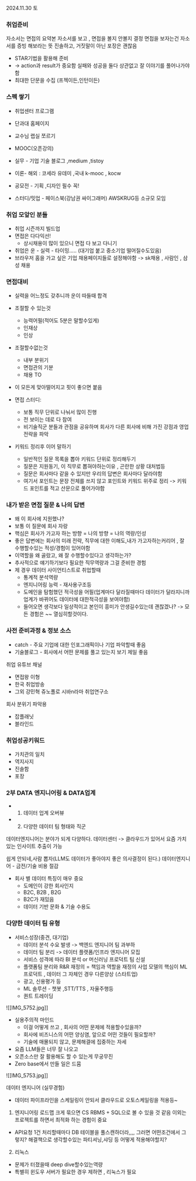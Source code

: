 2024.11.30 토

### 취업준비
자소서는 면접의 요약본
자소서를 보고 , 면접을 볼지 안볼지 결정
면접을 보자는건 자소서를 증빙 해보라는 뜻
진솔하고, 거짓말이 아닌 포장은 괜찮음

- STAR기법을 활용해 준비
-  -> action과 result가 중요함 실패와 성공을 둘다 상관없고 잘 이야기를 풀어나가야함
- 최대한 단문을 수집 (프젝이든,인턴이든)

### 스펙 쌓기
- 취업센터 프로그램
- 단과대 홈페이지
- 교수님 랩실 쪼르기
- MOOC(오픈강의)
- 실무 - 기업 기술 블로그 ,medium ,tistoy
- 이론- 해외 : 코세라 유데미 ,국내 k-mooc , kocw

- 공모전 - 기획 ,디자인 필수 꼭!
- 스터디/밋업 - 페이스북(강남권 싸이그래머) AWSKRUG등 소규모 모임


### 취업 모앞인 분들
- 취업 시즌까지 빌드업
- 면접은 다다익선!
	- 상시채용이 많이 있으니 면접 다 보고 다니기
- 취업은 운 - 실력 - 타이밍..... (대기업 붙고 중소기업 떨어질수도있음)
- 브라우저 홈을 가고 싶은 기업 채용페이지들로 설정해야함 -> sk채용 , 사람인 , 삼성 채용
### 면접대비
- 실력을 어느정도 갖추니까 운이 따들때 합격
- 조절할 수 있는것
	- 능력어필(적어도 5분은 말할수있게)
	- 인재상
	- 인상
- 조절할수없는것
	- 내부 분위기
	- 면접관의 기분
	- 채용 TO
- 이 모든게 맞아떨어지고 핏이 좋으면 붙음


-  면접 스터디:
	- 보통 직무 단위로 나눠서 많이 진행
	- 전 보이는 데로 다 참여
	- 비기술직군 분들과 관점을 공유하며 회사가 다른 회사에 비해 가진 강점과 영업 전략을 파악
- 키워드 정리후 이어 말하기
	- 일반적인 질문 목록을 뽑아 키워드 단위로 정리해두기
	- 질문은 지원동기, 이 직무로 뽑혀야하는이유 , 곤란한 상황 대처법등
	- 질문은 회사마다 같을 수 있지만 우리의 답변은 회사마다 달라야함
	- 여기서 포인트는 문장 전체를 쓰지 않고 포인트와 키워드 위주로 정리 -> 키워드 포인트를 적고 산문으로 풀어가야함
### 내가 받은 면접 질문 & 나의 답변
- 왜 이 회사에 지원했나?
- 보통 이 질문에 회사 자랑
- 핵심은 회사가 가고자 하는 방향 = 나의 방향 = 나의 역량/인성
- 좋은 답변에는 회사의 미래 전략, 직무에 대한 이해도,내가 가고자하는커리어 , 잘 수행할수있는 적성/경험이 있어야함
- 이역할을 왜 골랐고, 왜 잘 수행할수있다고 생각하는가?
- 추사적으로 얘기하기보다 필요한 직무역량과 그걸 준비한 경험
- 제 경우 데이터 사이언티스트로 취업할때
	- 통계적 분석역량
	- 엔지니어링 능력 - 재사용구조등
	- 도메인을 탐험했던 적극성을 어필(업계마다 달라질때마다 데이터가 달라지니까 업계가 바뀌어도 데이터에 대한적극성을 보여야함)
	- 들어오면 생각보다 일상적이고 본인이 흥미가 안생길수있는데 괜찮겠나? -> 모든 경험은 ~~ 열심히할것이다.

### 사전 준비과정 & 정보 소스
- catch - 주요 기업에 대한 인포그래픽이나 기업 파악할때 좋음
- 기술블로그 - 회사에서 어떤 문제를 풀고 있는지 보기 제일 좋음 

취업 유튜브 채널
- 면접왕 이형
- 한국 취업방송
- 그외 강민혁 쥬노폴로 시바n라마 취업연구소

회사 분위기 파악용
- 잡플래닛 
- 블라인드

### 취업성공키워드
- 가치관의 일치
- 역지사지
- 진솔함
- 포장 


### 2부 DATA 엔지니어링 & DATA업계

- 1. 데이터 업계 오버뷰
- 2. 다양한 데이터 팀 형태와 직군


데이터엔지니어는 분야가 되게 다양하다. 
데이터센터 -> 클라우드가 있어서 요즘 가치 있는 인사이트 추출이 가능

쉽게 안되네,사람 뽑자(LLM도 데이터가 좋아야지 좋은 의사결정이 된다.)
데이터엔지니어 - 금전/기술 비용 절감
- 회사 별 데이터 특징이 매우 중요
	- 도메인이 강한 회사인지
	- B2C, B2B , B2G 
	- B2C가 재밌음 
	- 데이터 기반 문화 & 기술 수용도 

### 다양한 데이터 팀 유형
- 서비스성장(중견, 대기업)
	- 데이터 분석 수요 발생 -> 백엔드 엔지니어 팀 과부하
	- 데이터 팀 분리 -> 데이터 플랫폼/인프라 엔지니어 모집
	- 서비스 성격에 따라 BI 분석 or 머신러닝 프로덕트 팀 신설
	- 플랫폼팀 분리와 R&R 재정의 = 책임과 역할을 재정의
사업 모델의 핵심이 ML 프로덕트 , 데이터 그 자체인 경우 다른양상 (스타트업)
	- 광고, 신용평가 등
	- ML 솔루션 - 챗봇 ,STT/TTS , 자율주행등
	- 퀀트 트레이딩

![[IMG_5752.jpg]]

- 실용주의적 마인드
	- 이걸 어떻게 쓰고 , 회사의 어떤 문제에 적용할수있을까?
	- 회사에 비즈니스의 어떤 양싱염, 앞으로 어떤 것들이 필요할까?
	- 기술에 매몰되지 않고, 문제해결에 집중하는 자세
- 요즘 LLM들은 너무 잘 나오고
-  오픈소스만 잘 활용해도 할 수 있는게 무궁무진
- Zero base에서 만들 일은 드뭄


![[IMG_5753.jpg]]






데이터 엔지니어 (실무경험)
- 데이터 파이프라인을 스케일링이 안되서 클라우드로 오토스케일링을 적용등~


1. 엔지니어링 로드맵 
크게 묶으면 CS RBMS + SQL으로 볼 수 있을 것 같음
이외는 프로젝트를 하면서 최적화 하는 경험이 중요
- API요청 1건 처리할때마다 DB 테이블을 풀스캔하더라,,,, 그러면 어떤조건에서 그렇지? 해결책으로 생각할수있는 파티셔닝,샤딩 등 어떻게 적용해야할지?

2. 리눅스
- 문제가 터졌을때 deep dive할수있는역량
- 특별히 윈도우 서버가 필요한 경우 제하면 , 리눅스가 필요

